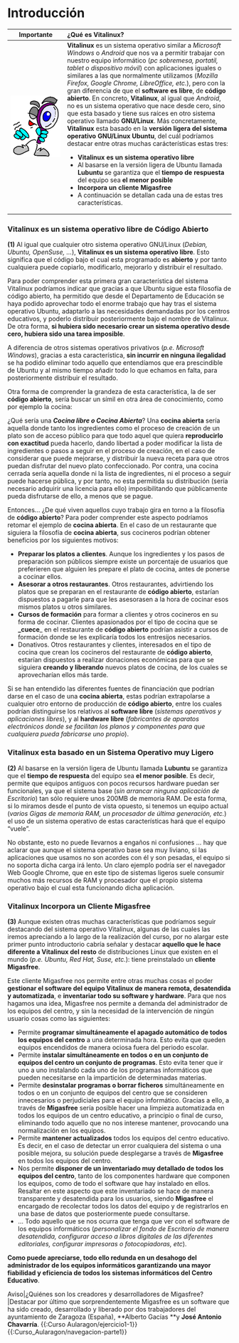 # Introducción

Importante | ¿Qué es Vitalinux?
:--:|:--
![Importante](img/Logolupa.png) | **Vitalinux** es un sistema operativo similar a _Microsoft Windows_ o _Android_ que nos va a permitir trabajar con nuestro equipo informático (_pc sobremesa, portatil, tablet o dispositivo móvil_) con aplicaciones iguales o similares a las que normalmente utilizamos (_Mozilla Firefox, Google Chrome, LibreOffice, etc._), pero con la gran diferencia de que el **software es libre**, de **código abierto**.  En concreto, **Vitalinux**, al igual que _Android_, no es un sistema operativo que nace desde cero, sino que esta basado y tiene sus raíces en otro sistema operativo llamado **GNU/Linux**.  Más concretamente, **Vitalinux** esta basado en la **versión ligera del sistema operativo GNU/Linux Ubuntu**, del cuál podríamos destacar entre otras muchas carácterísticas estas tres:<ul><li><b>Vitalinux es un sistema operativo libre</b></li><li>Al basarse en la versión ligera de Ubuntu llamada <b>Lubuntu</b> se garantiza que el <b>tiempo de respuesta</b> del equipo sea <b>el menor posible</b></li><li><b>Incorpora un cliente Migasfree</b></li><li>A continuación se detallan cada una de estas tres características.</li>

### Vitalinux es un sistema operativo libre de Código Abierto 

**(1)** Al igual que cualquier otro sistema operativo GNU/Linux (_Debian, Ubuntu, OpenSuse, ..._), **Vitalinux es un sistema operativo libre**. Esto significa que el código bajo el cual esta programado es **abierto** y por tanto cualquiera puede copiarlo, modificarlo, mejorarlo y distribuir el resultado.

Para poder comprender esta primera gran característica del sistema Vitalinux podríamos indicar que gracias a que Ubuntu sigue esta filosofía de código abierto, ha permitido que desde el Departamento de Educación se haya podido aprovechar todo el enorme trabajo que hay tras el sistema operativo Ubuntu, adaptarlo a las necesidades demandadas por los centros educativos, y poderlo distribuir posteriormente bajo el nombre de Vitalinux.  De otra forma, **si hubiera sido necesario crear un sistema operativo desde cero, hubiera sido una tarea imposible**.

A diferencia de otros sistemas operativos privativos (_p.e. Microsoft Windows_), gracias a esta característica, **sin incurrir en ninguna ilegalidad** se ha podido eliminar todo aquello que entendíamos que era prescindible de Ubuntu y al mismo tiempo añadir todo lo que echamos en falta, para posteriormente distribuir el resultado.

Otra forma de comprender la grandeza de esta característica, la de ser **código abierto**, sería buscar un símil en otra área de conocimiento, como por ejemplo la cocina:

¿Qué sería una _**Cocina libre o Cocina Abierta**_? Una **cocina abierta** sería aquella donde tanto los ingredientes como el proceso de creación de un plato son de acceso público para que todo aquel que quiera **reproducirlo con exactitud** pueda hacerlo, dando libertad a poder modificar la lista de ingredientes o pasos a seguir en el proceso de creación, en el caso de considerar que puede mejorarse, y distribuir la nueva receta para que otros puedan disfrutar del nuevo plato confeccionado.  Por contra, una cocina cerrada sería aquella donde ni la lista de ingredientes, ni el proceso a seguir puede hacerse pública, y por tanto, no esta permitida su distribución (sería necesario adquirir una licencia para ello) imposibilitando que públicamente pueda disfrutarse de ello, a menos que se pague.

Entonces... ¿De qué viven aquellos cuyo trabajo gira en torno a la filosofía de **código abierto**? Para poder comprender este aspecto podríamos retomar el ejemplo de **cocina abierta**.  En el caso de un restaurante que siguiera la filosofía de **cocina abierta**, sus cocineros podrían obtener beneficios por los siguientes motivos:

* **Preparar los platos a clientes**.  Aunque los ingredientes y los pasos de preparación son públicos siempre existe un porcentaje de usuarios que preferieren que alguien les prepare el plato de cocina, antes de ponerse a cocinar ellos.
* **Asesorar a otros restaurantes**.  Otros restaurantes, advirtiendo los platos que se preparan en el restaurante de **código abierto**, estarían dispuestos a pagarle para que les asesorasen a la hora de cocinar esos mismos platos u otros similares.
* **Cursos de formación** para formar a clientes y otros cocineros en su forma de cocinar.  Clientes apasionados por el tipo de cocina que se **_cuece**_ en el restaurante de **código abierto** podrían asistir a cursos de formación donde se les explicaría todos los entresijos necesarios.
* Donativos.  Otros restaurantes y clientes, interesados en el tipo de cocina que crean los cocineros del restaurante de **código abierto**, estarían dispuestos a realizar donaciones económicas para que se siguiera **creando y liberando** nuevos platos de cocina, de los cuales se aprovecharían ellos más tarde.

Si se han entendido las diferentes fuentes de financiación que podrían darse en el caso de una **cocina abierta**, estas podrían extrapolarse a cualquier otro entorno de producción de **código abierto**, entre los cuales podrían distinguirse los relativos al **software libre** (_sistemas operativos y aplicaciones libres_), y al **hardware libre** (_fabricantes de aparatos electrónicos donde se facilitan los planos y componentes para que cualquiera pueda fabricarse uno propio_).

### Vitalinux esta basado en un Sistema Operativo muy Ligero 

**(2)** Al basarse en la versión ligera de Ubuntu llamada **Lubuntu** se garantiza que el **tiempo de respuesta** del equipo sea **el menor posible**. Es decir, permite que equipos antiguos con pocos recursos hardware puedan ser funcionales, ya que el sistema base (_sin arrancar ninguna aplicación de Escritorio_) tan sólo requiere unos 200MB de memoria RAM. De esta forma, si lo miramos desde el punto de vista opuesto, si tenemos un equipo actual (_varios Gigas de memoria RAM, un procesador de última generación, etc._) el uso de un sistema operativo de estas características hará que el equipo “vuele”.

No obstante, esto no puede llevarnos a engaños ni confusiones … hay que aclarar que aunque el sistema operativo base sea muy liviano, si las aplicaciones que usamos no son acordes con él y son pesadas, el equipo si no soporta dicha carga irá lento. Un claro ejemplo podría ser el navegador Web Google Chrome, que en este tipo de sistemas ligeros suele consumir muchos más recursos de RAM y procesador que el propio sistema operativo bajo el cual esta funcionando dicha aplicación.

### Vitalinux Incorpora un Cliente Migasfree 

**(3)** Aunque existen otras muchas características que podríamos seguir destacando del sistema operativo Vitalinux, algunas de las cuales las iremos apreciando a lo largo de la realización del curso, por no alargar este primer punto introductorio cabría señalar y destacar **aquello que le hace diferente a Vitalinux del resto** de distribuciones Linux que existen en el mundo (_p.e. Ubuntu, Red Hat, Suse, etc._): tiene preinstalado un **cliente Migasfree**.

Este cliente Migasfree nos permite entre otras muchas cosas el poder **gestionar el software del equipo Vitalinux de manera remota, desatendida y automatizada**, e **inventariar todo su software y hardware**. Para que nos hagamos una idea, Migasfree nos permite a demanda del administrador de los equipos del centro, y sin la necesidad de la intervención de ningún usuario cosas como las siguientes:

* Permite **programar simultáneamente el apagado automático de todos los equipos del centro** a una determinada hora.  Esto evita que queden equipos encendidos de manera ociosa fuera del periodo escolar.
* Permite **instalar simultáneamente en todos o en un conjunto de equipos del centro un conjunto de programas**.  Esto evita tener que ir uno a uno instalando cada uno de los programas informáticos que pueden necesitarse en la impartición de determinadas materias.
* Permite **desinstalar programas o borrar ficheros** simultáneamente en todos o en un conjunto de equipos del centro que se consideren innecesarios o perjudiciales para el equipo informático.  Gracias a ello, a través de **Migasfree** sería posible hacer una limpieza automatizada en todos los equipos de un centro educativo, a principio o final de curso, eliminando todo aquello que no nos interese mantener, provocando una normalización en los equipos.
* Permite **mantener actualizados** todos los equipos del centro educativo.  Es decir, en el caso de detectar un error cualquiera del sistema o una posible mejora, su solución puede desplegarse a través de **Migasfree** en todos los equipos del centro.
* Nos permite **disponer de un inventariado muy detallado de todos los equipos del centro**, tanto de los componentes hardware que componen los equipos, como de todo el software que hay instalado en ellos.  Resaltar en este aspecto que este inventariado se hace de manera transparente y desatendida para los usuarios, siendo **Migasfree** el encargado de recolectar todos los datos del equipo y de registrarlos en una base de datos que posteriormente puede consultarse.
* ... Todo aquello que se nos ocurra que tenga que ver con el software de los equipos informáticos (_personalizar el fondo de Escritorio de manera desatendida, configurar acceso a libros digitales de las diferentes editoriales, configurar impresoras o fotocopiadoras, etc_).

**Como puede apreciarse, todo ello redunda en un desahogo del administrador de los equipos informáticos garantizando una mayor fiabilidad y eficiencia de todos los sistemas informáticos del Centro Educativo**.

Aviso|¿Quiénes son los creadores y desarrolladores de Migasfree?|Destacar por último que sorprendentemente Migasfree es un software que ha sido creado, desarrollado y liberado por dos trabajadores del ayuntamiento de Zaragoza (España), **Alberto Gacías **y **José Antonio Chavarría**.
{{:Curso Aularagon/ejercicio1-1}}
{{:Curso_Aularagon/navegacion-parte1}}